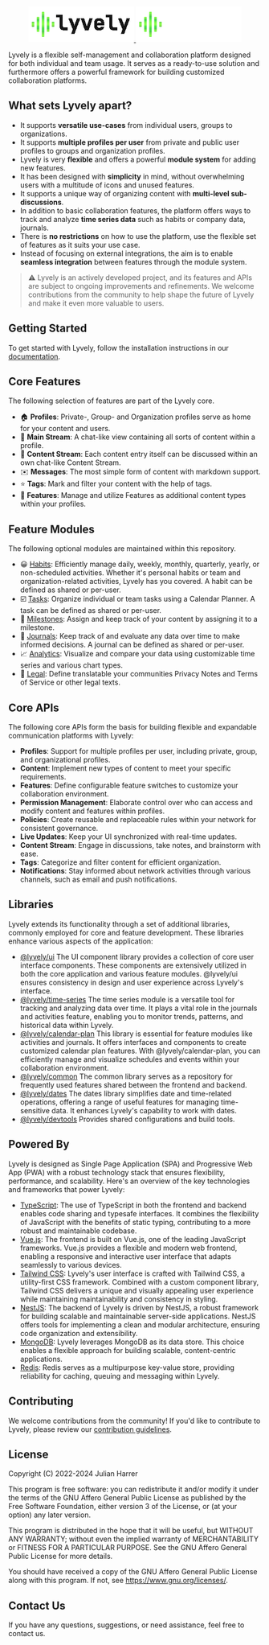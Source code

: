 &nbsp;
<p align="center">
  <a href="https://lyvely.app/#gh-light-mode-only" target="_blank">
    <img src="https://github.com/buddh4/lyvely/blob/main/design/lyvely-readme-logo-light.png?raw=true" alt="Lyvely" width="210px">
  </a>
  <a href="https://lyvely.app/#gh-dark-mode-only" target="_blank">
    <img src="https://github.com/buddh4/lyvely/blob/main/design/lyvely-readme-logo-dark.png?raw=true" alt="Lyvely" width="210px">
  </a>
</p>

Lyvely is a flexible self-management and collaboration platform designed for both individual and team usage. 
It serves as a ready-to-use solution and furthermore offers a powerful framework for building customized collaboration
platforms.

## What sets Lyvely apart?

- It supports **versatile use-cases** from individual users, groups to organizations.
- It supports **multiple profiles per user** from private and public user profiles to groups and organization profiles.
- Lyvely is very **flexible** and offers a powerful **module system** for adding new features.
- It has been designed with **simplicity** in mind, without overwhelming users with a multitude of icons and unused features.
- It supports a unique way of organizing content with **multi-level sub-discussions**.
- In addition to basic collaboration features, the platform offers ways to track and analyze **time series data** such as
  habits or company data, journals.
- There is **no restrictions** on how to use the platform, use the flexible set of features as it suits your use case.
- Instead of focusing on external integrations, the aim is to enable **seamless integration** between features through the module system.

> ⚠️ Lyvely is an actively developed project, and its features and APIs are subject to ongoing improvements and refinements. 
> We welcome contributions from the community to help shape the future of Lyvely and make it even more valuable to users.

## Getting Started

To get started with Lyvely, follow the installation instructions in our [documentation](https://docs.lyvely.app).

## Core Features

The following selection of features are part of the Lyvely core.

 - 🏠 **Profiles**: Private-, Group- and Organization profiles serve as home for your content and users.
 - 💬 **Main Stream**: A chat-like view containing all sorts of content within a profile.
 - 💭 **Content Stream**: Each content entry itself can be discussed within an own chat-like Content Stream.
 - ✉️ **Messages**: The most simple form of content with markdown support.
 - ⭐ **Tags**: Mark and filter your content with the help of tags.
 - 🚀 **Features**: Manage and utilize Features as additional content types within your profiles.

## Feature Modules

The following optional modules are maintained within this repository.

 - 😀 [Habits](https://github.com/buddh4/lyvely/tree/main/packages/features/habits): Efficiently manage daily, weekly, monthly, quarterly, yearly, or non-scheduled activities.
Whether it's personal habits or team and organization-related activities, Lyvely has you covered. A habit can be defined as shared or per-user.
 - ☑️ [Tasks](https://github.com/buddh4/lyvely/tree/main/packages/features/tasks): Organize individual or team tasks using a Calendar Planner.
A task can be defined as shared or per-user.
 - 🎯 [Milestones](https://github.com/buddh4/lyvely/tree/main/packages/features/milestones): Assign and keep track of your content by assigning it to a milestone.
 - 📝 [Journals](https://github.com/buddh4/lyvely/tree/main/packages/features/journals): Keep track of and evaluate any data over time to make informed decisions.
  A journal can be defined as shared or per-user.
 - 📈 [Analytics](https://github.com/buddh4/lyvely/tree/main/packages/features/analytics): Visualize and compare your data using customizable time series and various chart types.
 - 📜 [Legal](https://github.com/buddh4/lyvely/tree/main/packages/features/analytics): Define translatable your communities Privacy Notes and Terms of Service or other legal texts.

## Core APIs

The following core APIs form the basis for building flexible and expandable communication platforms with Lyvely:

- **Profiles**: Support for multiple profiles per user, including private, group, and organizational profiles.
- **Content**: Implement new types of content to meet your specific requirements.
- **Features**: Define configurable feature switches to customize your collaboration environment.
- **Permission Management**: Elaborate control over who can access and modify content and features within profiles.
- **Policies**: Create reusable and replaceable rules within your network for consistent governance.
- **Live Updates**: Keep your UI synchronized with real-time updates.
- **Content Stream**: Engage in discussions, take notes, and brainstorm with ease.
- **Tags**: Categorize and filter content for efficient organization.
- **Notifications**: Stay informed about network activities through various channels, such as email and push notifications.

## Libraries

Lyvely extends its functionality through a set of additional libraries, commonly employed for core and feature development.
These libraries enhance various aspects of the application:

- [@lyvely/ui](https://github.com/buddh4/lyvely/tree/main/packages/libs/ui) The UI component library provides a collection of core user interface components.
  These components are extensively utilized in both the core application and various feature modules. @lyvely/ui ensures
  consistency in design and user experience across Lyvely's interface.
- [@lyvely/time-series](https://github.com/buddh4/lyvely/tree/main/packages/libs/time-series) The time series module is a versatile tool for tracking and analyzing data over time. It plays
  a vital role in the journals and activities feature, enabling you to monitor trends, patterns, and historical data within Lyvely.
- [@lyvely/calendar-plan](https://github.com/buddh4/lyvely/tree/main/packages/libs/calendar-plan) This library is essential for feature modules like activities and journals. It offers
  interfaces and components to create customized calendar plan features. With @lyvely/calendar-plan, you can efficiently
  manage and visualize schedules and events within your collaboration environment.
- [@lyvely/common](https://github.com/buddh4/lyvely/tree/main/packages/libs/common) The common library serves as a repository for frequently used features shared between the frontend
  and backend.
- [@lyvely/dates](https://github.com/buddh4/lyvely/tree/main/packages/libs/dates) The dates library simplifies date and time-related operations, offering a range of useful features
  for managing time-sensitive data. It enhances Lyvely's capability to work with dates.
- [@lyvely/devtools](https://github.com/buddh4/lyvely/tree/main/packages/libs/devtools) Provides shared configurations and build tools.

## Powered By

Lyvely is designed as Single Page Application (SPA) and Progressive Web App (PWA) 
with a robust technology stack that ensures flexibility, performance, and scalability. Here's an overview of the key technologies and frameworks that power
Lyvely:

 - [TypeScript](https://www.typescriptlang.org/): The use of TypeScript in both the frontend and backend enables code sharing and typesafe interfaces. 
It combines the flexibility of JavaScript with the benefits of static typing, contributing to a more robust and maintainable
codebase.
 - [Vue.js](https://vuejs.org/): The frontend is built on Vue.js, one of the leading JavaScript frameworks. Vue.js provides a flexible and
modern web frontend, enabling a responsive and interactive user interface that adapts seamlessly to various devices.
 - [Tailwind CSS](https://tailwindcss.com/): Lyvely's user interface is crafted with Tailwind CSS, a utility-first CSS framework. Combined with 
a custom component library, Tailwind CSS delivers a unique and visually appealing user experience while maintaining maintainability and consistency in styling.
 - [NestJS](https://nestjs.com/): The backend of Lyvely is driven by NestJS, a robust framework for building scalable and maintainable 
server-side applications. NestJS offers tools for implementing a clean and modular architecture, ensuring 
code organization and extensibility.
 - [MongoDB](https://www.mongodb.com/):  Lyvely leverages MongoDB as its data store. This choice enables a flexible approach
for building scalable, content-centric applications.
 - [Redis](https://redis.io/): Redis serves as a multipurpose key-value store, providing reliability for caching, queuing and messaging within Lyvely.

## Contributing

We welcome contributions from the community! If you'd like to contribute to Lyvely, please review our 
[contribution guidelines]().

## License

Copyright (C) 2022-2024 Julian Harrer

This program is free software: you can redistribute it and/or modify
it under the terms of the GNU Affero General Public License as published by
the Free Software Foundation, either version 3 of the License, or
(at your option) any later version.

This program is distributed in the hope that it will be useful,
but WITHOUT ANY WARRANTY; without even the implied warranty of
MERCHANTABILITY or FITNESS FOR A PARTICULAR PURPOSE.  See the
GNU Affero General Public License for more details.

You should have received a copy of the GNU Affero General Public License
along with this program.  If not, see <https://www.gnu.org/licenses/>.

## Contact Us

If you have any questions, suggestions, or need assistance, feel free to contact us.
